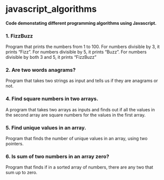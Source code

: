 # javascript_algorithms
#### Code demonstating different programming algorithms using Javascript.

### 1. FizzBuzz
Program that prints the numbers from 1 to 100. For numbers divisible by 3, it prints “Fizz”. For numbers divisible by 5, it prints “Buzz”. For numbers divisible by both 3 and 5, it prints “FizzBuzz”
### 2. Are two words anagrams?
Program that takes two strings as input and tells us if they are anagrams or not.
### 4. Find square numbers in two arrays.
A program that takes two arrays as inputs and finds out if all the values in the second array are square numbers for the values in the first array.
### 5. Find unique values in an array.
Program that finds the number of unique values in an array, using two pointers.
### 6. Is sum of two numbers in an array zero?
Program that finds if in a sorted array of numbers, there are any two that sum up to zero. 
